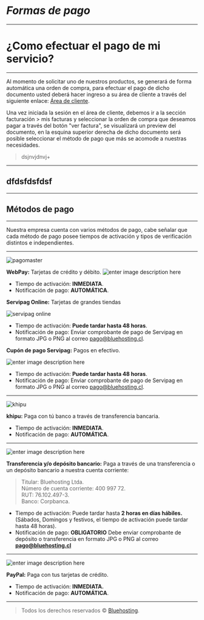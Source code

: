 ***Formas de pago***
=======
----------
¿Como efectuar el pago de mi servicio?
=======
----------

Al momento de solicitar uno de nuestros productos, se generará de forma automática una orden de compra, para efectuar el pago de dicho documento usted deberá hacer ingreso a su área de cliente a través del siguiente enlace: [Área de cliente](http://cliente.bluehosting.cl/clientarea.php).

Una vez iniciada la sesión en el área de cliente, debemos ir a la sección facturación > mis facturas y seleccionar la orden de compra que deseamos pagar a través del botón "ver factura", se visualizará un preview del documento, en la esquina superior derecha de dicho documento será posible seleccionar el método de pago que más se acomode a nuestras necesidades.

>dsjnvjdnvj+

_______
dfdsfdsfdsf
-----


----------

Métodos de pago
-------


----------

Nuestra empresa cuenta con varios métodos de pago, cabe señalar que cada método de pago posee tiempos de activación y tipos de verificación distintos e independientes.

----------

![pagomaster](https://lh3.googleusercontent.com/-phHivCVGIrI/V2F5Geol5XI/AAAAAAAAAZM/E338fcJO3iEk3tUW4JrPsjXCHj11G678ACLcB/s0/pagomaster.png "pagomaster.png")

**WebPay:** Tarjetas de crédito y débito.
![enter image description here](https://lh3.googleusercontent.com/-pfmbLhx7rrM/V2GdokiN13I/AAAAAAAAAc4/16gOKdE9zM8evAOtJxhKnreUqH6XwMwfACLcB/s0/webpay+%25281%2529.png "webpay &#40;1&#41;.png")

 - Tiempo de activación: **INMEDIATA**. 
 - Notificación de pago:  **AUTOMÁTICA**.


**Servipag Online:** Tarjetas de grandes tiendas 

![servipag online](https://lh3.googleusercontent.com/-18kHbxL_tAA/V2GADIBEHaI/AAAAAAAAAZw/-VIJsG0u9KUQYTGW3INu7ixouwuw_dUMACLcB/s0/servipag-online.png "servipag-online.png")

 - Tiempo de activación: **Puede tardar hasta 48 horas**. 
 - Notificación de pago:  Enviar comprobante de pago de Servipag en formato JPG o PNG al correo pago@bluehosting.cl.

**Cupón de pago Servipag:**  Pagos en efectivo.

![enter image description here](https://lh3.googleusercontent.com/-06O3NFZ1gwI/V2GCZ90FaMI/AAAAAAAAAaA/dMe1pgadZHgwgN1_a1y980oCP3_aIfrXACLcB/s0/servipag.png "servipag.png")

 - Tiempo de activación: **Puede tardar hasta 48 horas**. 
 - Notificación de pago:  Enviar comprobante de pago de Servipag en formato JPG o PNG al correo pago@bluehosting.cl.

----------
![khipu](https://lh3.googleusercontent.com/-rAOu3bjPdUI/V2GDuKE9q1I/AAAAAAAAAaU/1RqivdE-fj89fuQC7CoFhDY7qCL4TqMvACLcB/s0/logo-purple-large-ec196e63097b7238528b3999de0c18f9.png "kiphu.png")

**khipu:** Paga con tú banco a través de transferencia bancaria.

 - Tiempo de activación: **INMEDIATA**. 
 - Notificación de pago:  **AUTOMÁTICA**.

----------
![enter image description here](https://lh3.googleusercontent.com/-1BkruxFJuOA/V2GFzrSbv5I/AAAAAAAAAao/yq6RKRqlvYQtKXP-Bvm5s6w2V7udV3zBACLcB/s0/Logo_CorpBanca.png "Logo_CorpBanca.png")

**Transferencia y/o depósito bancario:** Paga a través de una transferencia o un depósito bancario a nuestra cuenta corriente:
 
 
 > Titular: Bluehosting Ltda.</br>
 > Número de cuenta corriente: 400 997 72.</br>
 > RUT: 76.102.497-3.</br>
 > Banco: Corpbanca.</br>

 - Tiempo de activación: Puede tardar hasta **2 horas en días hábiles.** (Sábados, Domingos y festivos, el tiempo de activación puede tardar hasta 48 horas).
 - Notificación de pago: **OBLIGATORIO** Debe enviar comprobante de depósito o transferencia en formato JPG o PNG al correo **pago@bluehosting.cl**
 

----------
![enter image description here](https://lh3.googleusercontent.com/-Fo_NQGozqoQ/V2GUdlZepXI/AAAAAAAAAcM/-qq7Sg5y1Zg2oSBsq71Ag8XErSgJjeJEQCLcB/s0/pp-logo-200px.png "pp-logo-200px.png")
 
 **PayPal:** Paga con tus tarjetas de crédito.
 

 - Tiempo de activación: **INMEDIATA.**
 - Notificación de pago:  **AUTOMÁTICA**.
 


----------


> Todos los derechos reservados © [Bluehosting](http://www.bluehosting.cl/).